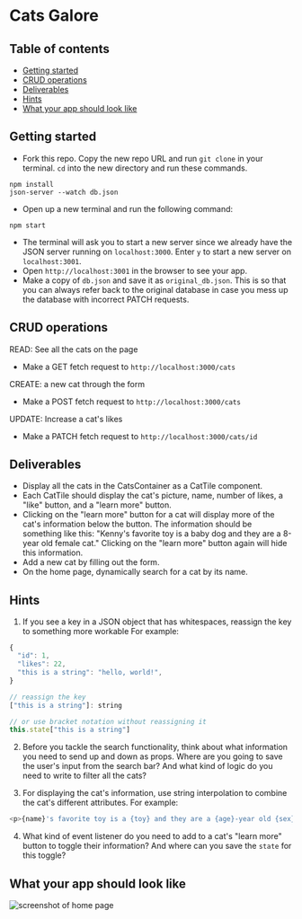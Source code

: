 # Cats Galore
## Table of contents
* [Getting started](#getting-started)
* [CRUD operations](#crud)
* [Deliverables](#deliverables)
* [Hints](#hints)
* [What your app should look like](#preview)

<a name="getting-started"/>

## Getting started
* Fork this repo. Copy the new repo URL and run `git clone` in your terminal. `cd` into the new directory and run these commands.

```
npm install
json-server --watch db.json
```

* Open up a new terminal and run the following command:

```
npm start
```

* The terminal will ask you to start a new server since we already have the JSON server running on `localhost:3000`. Enter `y` to start a new server on `localhost:3001`.
* Open `http://localhost:3001` in the browser to see your app.
* Make a copy of `db.json` and save it as `original_db.json`. This is so that you can always refer back to the original database in case you mess up the database with incorrect PATCH requests.

<a name="crud"/>

## CRUD operations
READ: See all the cats on the page
* Make a GET fetch request to `http://localhost:3000/cats`

CREATE: a new cat through the form
* Make a POST fetch request to `http://localhost:3000/cats`

UPDATE: Increase a cat's likes
* Make a PATCH fetch request to `http://localhost:3000/cats/id`

<a name="deliverables"/>

## Deliverables
* Display all the cats in the CatsContainer as a CatTile component.
* Each CatTile should display the cat's picture, name, number of likes, a "like" button, and a "learn more" button.
* Clicking on the "learn more" button for a cat will display more of the cat's information below the button. The information should be something like this: "Kenny's favorite toy is a baby dog and they are a 8-year old female cat." Clicking on the "learn more" button again will hide this information.
* Add a new cat by filling out the form.
* On the home page, dynamically search for a cat by its name.

<a name="hints"/>

## Hints
1. If you see a key in a JSON object that has whitespaces, reassign the key to something more workable
For example:

```javascript
{
  "id": 1,
  "likes": 22,
  "this is a string": "hello, world!",
}

// reassign the key
["this is a string"]: string

// or use bracket notation without reassigning it
this.state["this is a string"]
 ```

2. Before you tackle the search functionality, think about what information you need to send up and down as props. Where are you going to save the user's input from the search bar? And what kind of logic do you need to write to filter all the cats? 

3. For displaying the cat's information, use string interpolation to combine the cat's different attributes.
For example:

```javascript
<p>{name}'s favorite toy is a {toy} and they are a {age}-year old {sex} cat.</p>
```

4. What kind of event listener do you need to add to a cat's "learn more" button to toggle their information? And where can you save the `state` for this toggle?

<a name="preview"/>

## What your app should look like
![screenshot of home page](https://imgur.com/42Rvsqo.png)
